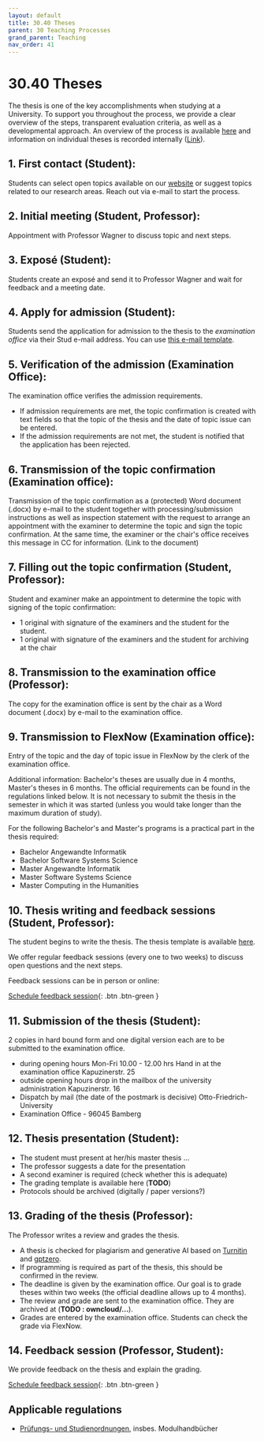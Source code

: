 ```yaml
---
layout: default
title: 30.40 Theses
parent: 30 Teaching Processes
grand_parent: Teaching
nav_order: 41
---
```


# 30.40 Theses

The thesis is one of the key accomplishments when studying at a University. To support you throughout the process, we provide a clear overview of the steps, transparent evaluation criteria, as well as a developmental approach.
An overview of the process is available [here](theses_process.html) and information on individual theses is recorded internally ([Link](TODO)).

## 1. First contact (Student):

Students can select open topics available on our [website](https://www.uni-bamberg.de/digital-work/studium/abschlussarbeiten/) or suggest topics related to our research areas.
Reach out via e-mail to start the process.

## 2. Initial meeting (Student, Professor):

Appointment with Professor Wagner to discuss topic and next steps.

## 3. Exposé (Student):

Students create an exposé and send it to Professor Wagner and wait for feedback and a meeting date.

## 4. Apply for admission (Student):

Students send the application for admission to the thesis to the *examination office* via their Stud e-mail address. You can use [this e-mail template](theses_admission_mail.html).

## 5. Verification of the admission (Examination Office):

The examination office verifies the admission requirements.

- If admission requirements are met, the topic confirmation is created with text fields so that the topic of the thesis and the date of topic issue can be entered.
- If the admission requirements are not met, the student is notified that the application has been rejected.

## 6. Transmission of the topic confirmation (Examination office):

Transmission of the topic confirmation as a (protected) Word document (.docx) by e-mail to the student together with processing/submission instructions as well as inspection statement with the request to arrange an appointment with the examiner to determine the topic and sign the topic confirmation. At the same time, the examiner or the chair's office receives this message in CC for information.
(Link to the document)

## 7. Filling out the topic confirmation (Student, Professor):

Student and examiner make an appointment to determine the topic with signing of the topic confirmation:

- 1 original with signature of the examiners and the student for the student.
- 1 original with signature of the examiners and the student for archiving at the chair

## 8. Transmission to the examination office (Professor):

The copy for the examination office is sent by the chair as a Word document (.docx) by e-mail to the examination office.

## 9. Transmission to FlexNow (Examination office):

Entry of the topic and the day of topic issue in FlexNow by the clerk of the examination office.

Additional information: Bachelor's theses are usually due in 4 months, Master's theses in 6 months. The official requirements can be found in the regulations linked below.
It is not necessary to submit the thesis in the semester in which it was started (unless you would take longer than the maximum duration of study).

For the following Bachelor's and Master's programs is a practical part in the thesis required:

- Bachelor Angewandte Informatik
- Bachelor Software Systems Science
- Master Angewandte Informatik
- Master Software Systems Science
- Master Computing in the Humanities

## 10. Thesis writing and feedback sessions (Student, Professor):

The student begins to write the thesis. The thesis template is available [here](https://github.com/digital-work-lab/thesis-template).

We offer regular feedback sessions (every one to two weeks) to discuss open questions and the next steps.

Feedback sessions can be in person or online:

[Schedule feedback session](https://calendly.com/gerit-wagner/30min){: .btn .btn-green }

## 11. Submission of the thesis (Student):

2 copies in hard bound form and one digital version each are to be submitted to the examination office.

- during opening hours Mon-Fri 10.00 - 12.00 hrs Hand in at the examination office Kapuzinerstr. 25
- outside opening hours drop in the mailbox of the university administration Kapuzinerstr. 16
- Dispatch by mail (the date of the postmark is decisive) Otto-Friedrich-University 
- Examination Office - 96045 Bamberg

## 12. Thesis presentation (Student):

- The student must present at her/his master thesis ...
- The professor suggests a date for the presentation
- A second examiner is required (check whether this is adequate)
- The grading template is available here (**TODO**)
- Protocols should be archived (digitally / paper versions?)

## 13. Grading of the thesis (Professor):

The Professor writes a review and grades the thesis.

- A thesis is checked for plagiarism and generative AI based on [Turnitin](https://www.uni-bamberg.de/its/turnitin) and [gptzero](https://gptzero.me).
- If programming is required as part of the thesis, this should be confirmed in the review.
- The deadline is given by the examination office. Our goal is to grade theses within two weeks (the official deadline allows up to 4 months). 
- The review and grade are sent to the examination office. They are archived at (**TODO : owncloud/...**).
- Grades are entered by the examination office. Students can check the grade via FlexNow.

## 14. Feedback session (Professor, Student):

We provide feedback on the thesis and explain the grading.

[Schedule feedback session](https://calendly.com/gerit-wagner/30min){: .btn .btn-green }

## Applicable regulations

<!-- 
- Bachelor Business Information Systems
- Bachelor International Information Systems Management
- Bachelor Angewandte Informatik
- Bachelor Software Systems Science
- Master Business Information Systems
- Master International Information Systems Management
- Master Angewandte Informatik
- Master Software Systems Science
- Master Computing in the Humanities
 -->

- [Prüfungs- und Studienordnungen](https://www.uni-bamberg.de/abt-studium/aufgaben/pruefungs-studienordnungen/), insbes. Modulhandbücher

